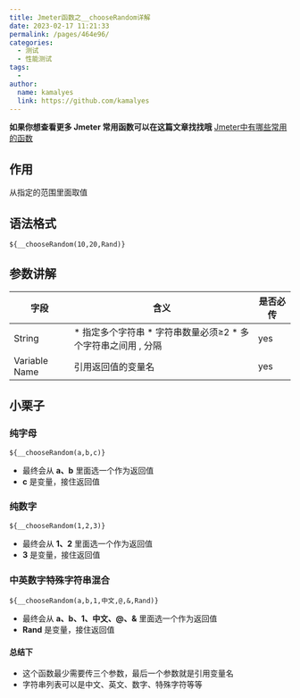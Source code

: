 ```yaml
---
title: Jmeter函数之__chooseRandom详解
date: 2023-02-17 11:21:33
permalink: /pages/464e96/
categories:
  - 测试
  - 性能测试
tags:
  - 
author: 
  name: kamalyes
  link: https://github.com/kamalyes
---
```

**如果你想查看更多 Jmeter 常用函数可以在这篇文章找找哦**
[Jmeter中有哪些常用的函数](./Jmeter中有哪些常用的函数.md)

作用
--

从指定的范围里面取值

语法格式
----

```
${__chooseRandom(10,20,Rand)}
```

参数讲解
----

| 字段 | 含义 | 是否必传 |
| --- | --- | --- |
| String |  *   指定多个字符串 *   字符串数量必须≥2 *   多个字符串之间用 , 分隔 | yes 
| Variable Name | 引用返回值的变量名 | yes |

小栗子
---

### 纯字母

```
${__chooseRandom(a,b,c)}
```

*   最终会从 **a、b** 里面选一个作为返回值
*   **c** 是变量，接住返回值

### 纯数字

```
${__chooseRandom(1,2,3)}
```

*   最终会从 **1、2** 里面选一个作为返回值
*   **3** 是变量，接住返回值

### 中英数字特殊字符串混合

```
${__chooseRandom(a,b,1,中文,@,&,Rand)}
```

*   最终会从 **a、b、1、中文、@、&** 里面选一个作为返回值
*   **Rand** 是变量，接住返回值

#### 总结下

*   这个函数最少需要传三个参数，最后一个参数就是引用变量名
*   字符串列表可以是中文、英文、数字、特殊字符等等
